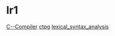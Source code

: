 # lr1

[C--Compiler](https://github.com/LiuChangFreeman/C--Compiler)
[ctpg](https://github.com/peter-winter/ctpg)
[lexical_syntax_analysis](https://github.com/linyacool/lexical_syntax_analysis)
